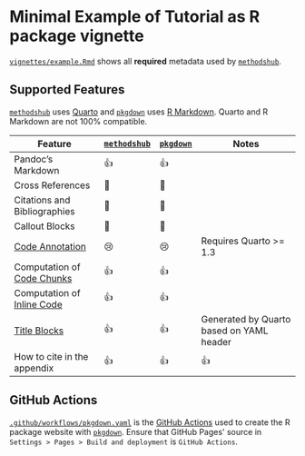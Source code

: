 # Minimal Example of Tutorial as R package vignette

[`vignettes/example.Rmd`](vignettes/example.Rmd) shows all **required** metadata used by [`methodshub`](https://github.com/GESIS-Methods-Hub/methodshub).

## Supported Features

[`methodshub`](https://github.com/GESIS-Methods-Hub/methodshub) uses [Quarto](https://quarto.org/) and [`pkgdown`](https://pkgdown.r-lib.org/) uses [R Markdown](https://rmarkdown.rstudio.com/). Quarto and R Markdown are not 100% compatible.

| Feature | [`methodshub`](https://github.com/GESIS-Methods-Hub/methodshub) | [`pkgdown`](https://pkgdown.r-lib.org/) | Notes |
| --- | --- | --- | --- |
| Pandoc’s Markdown | 👍 | 👍 | |
| Cross References | 🤔 | 🤔 | |
| Citations and Bibliographies | 🤔 | 🤔 | |
| Callout Blocks | 🤔 | 🤔 | |
| [Code Annotation](https://quarto.org/docs/authoring/code-annotation.html) | 😢 | 😢 | Requires Quarto >= 1.3 |
| Computation of [Code Chunks](https://rmarkdown.rstudio.com/lesson-3.html) | 👍 | 👍 | |
| Computation of [Inline Code](https://rmarkdown.rstudio.com/lesson-4.html) | 👍 | 👍 | |
| [Title Blocks](https://quarto.org/docs/authoring/title-blocks.html) | 👍 | 👍 | Generated by Quarto based on YAML header |
| How to cite in the appendix | 👍 | 👍 | 👍 |

## GitHub Actions

[`.github/workflows/pkgdown.yaml`](.github/workflows/pkgdown.yaml) is the [GitHub Actions](https://docs.github.com/en/actions) used to create the R package website with [`pkgdown`](https://pkgdown.r-lib.org/). Ensure that GitHub Pages' source in `Settings > Pages > Build and deployment` is `GitHub Actions`.
